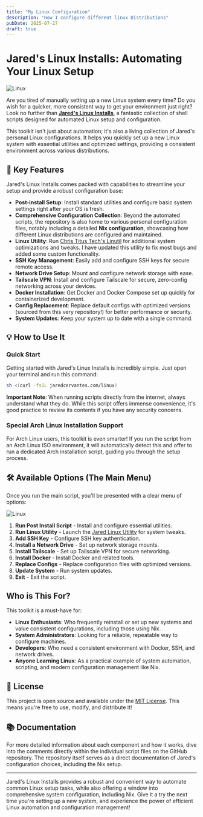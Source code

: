 ```yaml
---
title: "My Linux Configuration"
description: "How I configure different linux Distributions"
pubDate: 2025-07-27
draft: true
---
```

# Jared's Linux Installs: Automating Your Linux Setup

![Linux](https://qmpdliftraf4pov3.public.blob.vercel-storage.com/tux-b91fJLvI1Otb3xyK5KNNjYobaitzfT.webp)

Are you tired of manually setting up a new Linux system every time? Do you wish for a quicker, more consistent way to get your environment just right? Look no further than **[Jared's Linux Installs](https://github.com/Jaredy899/linux.git)**, a fantastic collection of shell scripts designed for automated Linux setup and configuration.

This toolkit isn't just about automation; it's also a living collection of Jared's personal Linux configurations. It helps you quickly set up a new Linux system with essential utilities and optimized settings, providing a consistent environment across various distributions.

## 🚀 Key Features

Jared's Linux Installs comes packed with capabilities to streamline your setup and provide a robust configuration base:

* **Post-install Setup**: Install standard utilities and configure basic system settings right after your OS is fresh.
* **Comprehensive Configuration Collection**: Beyond the automated scripts, the repository is also home to various personal configuration files, notably including a detailed **Nix configuration**, showcasing how different Linux distributions are configured and maintained.
* **Linux Utility**: Run [Chris Titus Tech's Linutil](https://github.com/ChrisTitusTech/linutil) for additional system optimizations and tweaks. I have updated this utility to fix most bugs and added some custom functionality.
* **SSH Key Management**: Easily add and configure SSH keys for secure remote access.
* **Network Drive Setup**: Mount and configure network storage with ease.
* **Tailscale VPN**: Install and configure Tailscale for secure, zero-config networking across your devices.
* **Docker Installation**: Get Docker and Docker Compose set up quickly for containerized development.
* **Config Replacement**: Replace default configs with optimized versions (sourced from this very repository!) for better performance or security.
* **System Updates**: Keep your system up to date with a single command.

## 💡 How to Use It

### Quick Start

Getting started with Jared's Linux Installs is incredibly simple. Just open your terminal and run this command:

```sh
sh <(curl -fsSL jaredcervantes.com/linux)
```

**Important Note**: When running scripts directly from the internet, always understand what they do. While this script offers immense convenience, it's good practice to review its contents if you have any security concerns.

### Special Arch Linux Installation Support

For Arch Linux users, this toolkit is even smarter! If you run the script from an Arch Linux ISO environment, it will automatically detect this and offer to run a dedicated Arch installation script, guiding you through the setup process.

## 🛠️ Available Options (The Main Menu)

Once you run the main script, you'll be presented with a clear menu of options:

![Linux](https://qmpdliftraf4pov3.public.blob.vercel-storage.com/linux-xLV0UbU0VyzQ6fq5pGtQje6HaV50g0.webp)

1. **Run Post Install Script** - Install and configure essential utilities.
2. **Run Linux Utility** - Launch the [Jared Linux Utility](https://github.com/Jaredy899/jaredlinutil) for system tweaks.
3. **Add SSH Key** - Configure SSH key authentication.
4. **Install a Network Drive** - Set up network storage mounts.
5. **Install Tailscale** - Set up Tailscale VPN for secure networking.
6. **Install Docker** - Install Docker and related tools.
7. **Replace Configs** - Replace configuration files with optimized versions.
8. **Update System** - Run system updates.
9. **Exit** - Exit the script.

## Who is This For?

This toolkit is a must-have for:

* **Linux Enthusiasts**: Who frequently reinstall or set up new systems and value consistent configurations, including those using Nix.
* **System Administrators**: Looking for a reliable, repeatable way to configure machines.
* **Developers**: Who need a consistent environment with Docker, SSH, and network drives.
* **Anyone Learning Linux**: As a practical example of system automation, scripting, and modern configuration management like Nix.

## 📝 License

This project is open source and available under the [MIT License](https://github.com/Jaredy899/linux/blob/main/LICENSE). This means you're free to use, modify, and distribute it!

## 📚 Documentation

For more detailed information about each component and how it works, dive into the comments directly within the individual script files on the GitHub repository. The repository itself serves as a direct documentation of Jared's configuration choices, including the Nix setup.

---

Jared's Linux Installs provides a robust and convenient way to automate common Linux setup tasks, while also offering a window into comprehensive system configuration, including Nix. Give it a try the next time you're setting up a new system, and experience the power of efficient Linux automation and configuration management!
